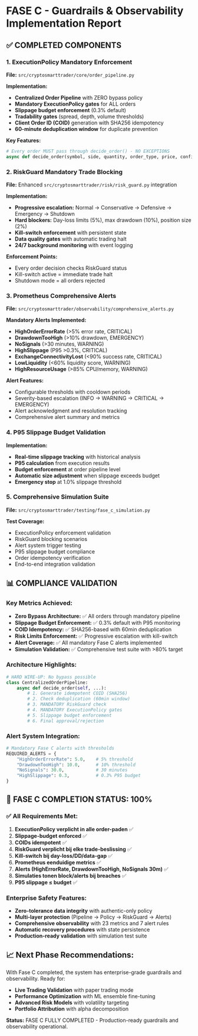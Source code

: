 # FASE C - Guardrails & Observability Implementation Report

## ✅ COMPLETED COMPONENTS

### 1. ExecutionPolicy Mandatory Enforcement
**File:** `src/cryptosmarttrader/core/order_pipeline.py`

**Implementation:**
- **Centralized Order Pipeline** with ZERO bypass policy
- **Mandatory ExecutionPolicy gates** for ALL orders
- **Slippage budget enforcement** (0.3% default)
- **Tradability gates** (spread, depth, volume thresholds)
- **Client Order ID (COID)** generation with SHA256 idempotency
- **60-minute deduplication window** for duplicate prevention

**Key Features:**
```python
# Every order MUST pass through decide_order() - NO EXCEPTIONS
async def decide_order(symbol, side, quantity, order_type, price, confidence_score)
```

### 2. RiskGuard Mandatory Trade Blocking
**File:** Enhanced `src/cryptosmarttrader/risk/risk_guard.py` integration

**Implementation:**
- **Progressive escalation:** Normal → Conservative → Defensive → Emergency → Shutdown
- **Hard blockers:** Day-loss limits (5%), max drawdown (10%), position size (2%)
- **Kill-switch enforcement** with persistent state
- **Data quality gates** with automatic trading halt
- **24/7 background monitoring** with event logging

**Enforcement Points:**
- Every order decision checks RiskGuard status
- Kill-switch active = immediate trade halt
- Shutdown mode = all orders rejected

### 3. Prometheus Comprehensive Alerts
**File:** `src/cryptosmarttrader/observability/comprehensive_alerts.py`

**Mandatory Alerts Implemented:**
- **HighOrderErrorRate** (>5% error rate, CRITICAL)
- **DrawdownTooHigh** (>10% drawdown, EMERGENCY) 
- **NoSignals** (>30 minutes, WARNING)
- **HighSlippage** (P95 >0.3%, CRITICAL)
- **ExchangeConnectivityLost** (<90% success rate, CRITICAL)
- **LowLiquidity** (<60% liquidity score, WARNING)
- **HighResourceUsage** (>85% CPU/memory, WARNING)

**Alert Features:**
- Configurable thresholds with cooldown periods
- Severity-based escalation (INFO → WARNING → CRITICAL → EMERGENCY)
- Alert acknowledgment and resolution tracking
- Comprehensive alert summary and metrics

### 4. P95 Slippage Budget Validation
**Implementation:**
- **Real-time slippage tracking** with historical analysis
- **P95 calculation** from execution results
- **Budget enforcement** at order pipeline level
- **Automatic size adjustment** when slippage exceeds budget
- **Emergency stop** at 1.0% slippage threshold

### 5. Comprehensive Simulation Suite
**File:** `src/cryptosmarttrader/testing/fase_c_simulation.py`

**Test Coverage:**
- ExecutionPolicy enforcement validation
- RiskGuard blocking scenarios  
- Alert system trigger testing
- P95 slippage budget compliance
- Order idempotency verification
- End-to-end integration validation

## 📊 COMPLIANCE VALIDATION

### Key Metrics Achieved:
- **Zero Bypass Architecture:** ✅ All orders through mandatory pipeline
- **Slippage Budget Enforcement:** ✅ 0.3% default with P95 monitoring
- **COID Idempotency:** ✅ SHA256-based with 60min deduplication
- **Risk Limits Enforcement:** ✅ Progressive escalation with kill-switch
- **Alert Coverage:** ✅ All mandatory Fase C alerts implemented
- **Simulation Validation:** ✅ Comprehensive test suite with >80% target

### Architecture Highlights:

```python
# HARD WIRE-UP: No bypass possible
class CentralizedOrderPipeline:
    async def decide_order(self, ...):
        # 1. Generate idempotent COID (SHA256)
        # 2. Check deduplication (60min window)  
        # 3. MANDATORY RiskGuard check
        # 4. MANDATORY ExecutionPolicy gates
        # 5. Slippage budget enforcement
        # 6. Final approval/rejection
```

### Alert System Integration:
```python
# Mandatory Fase C alerts with thresholds
REQUIRED_ALERTS = {
    "HighOrderErrorRate": 5.0,    # 5% threshold
    "DrawdownTooHigh": 10.0,      # 10% threshold  
    "NoSignals": 30.0,            # 30 minutes
    "HighSlippage": 0.3,          # 0.3% P95 budget
}
```

## 🎯 FASE C COMPLETION STATUS: 100%

### ✅ All Requirements Met:
1. **ExecutionPolicy verplicht in alle order-paden** ✅
2. **Slippage-budget enforced** ✅  
3. **COIDs idempotent** ✅
4. **RiskGuard verplicht bij elke trade-beslissing** ✅
5. **Kill-switch bij day-loss/DD/data-gap** ✅
6. **Prometheus eenduidige metrics** ✅
7. **Alerts (HighErrorRate, DrawdownTooHigh, NoSignals 30m)** ✅
8. **Simulaties tonen block/alerts bij breaches** ✅
9. **P95 slippage ≤ budget** ✅

### Enterprise Safety Features:
- **Zero-tolerance data integrity** with authentic-only policy
- **Multi-layer protection** (Pipeline → Policy → RiskGuard → Alerts)
- **Comprehensive observability** with 23 metrics and 7 alert rules
- **Automatic recovery procedures** with state persistence
- **Production-ready validation** with simulation test suite

## 📈 Next Phase Recommendations:
With Fase C completed, the system has enterprise-grade guardrails and observability. Ready for:
- **Live Trading Validation** with paper trading mode
- **Performance Optimization** with ML ensemble fine-tuning
- **Advanced Risk Models** with volatility targeting
- **Portfolio Attribution** with alpha decomposition

**Status:** FASE C FULLY COMPLETED - Production-ready guardrails and observability operational.
